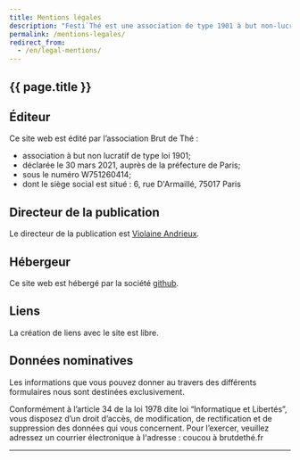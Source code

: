 ```yaml
---
title: Mentions légales
description: "Festi`Thé est une association de type 1901 à but non-lucratif."
permalink: /mentions-legales/
redirect_from:
  - /en/legal-mentions/
---
```


<section class="section">
<div class="wrapper" markdown="1">

# {{ page.title }}

## Éditeur

Ce site web est édité par l’association Brut de Thé :

* association à but non lucratif de type loi 1901;
* déclarée le 30 mars 2021, auprès de la préfecture de Paris;
* sous le numéro W751260414;
* dont le siège social est situé : 6, rue D'Armaillé, 75017 Paris

## Directeur de la publication

Le directeur de la publication est [Violaine Andrieux](violaine@brutdethe.fr).

## Hébergeur

Ce site web est hébergé par la société [github](https://www.github.com).

## Liens

La création de liens avec le site est libre.

## Données nominatives

Les informations que vous pouvez donner au travers des différents formulaires nous sont destinées exclusivement.

Conformément à l’article 34 de la loi 1978 dite loi “Informatique et Libertés”, vous disposez d’un droit d’accès, de modification, de rectification et de suppression des données qui vous concernent. Pour l’exercer, veuillez adressez un courrier électronique à l'adresse : coucou à brutdethé.fr

</div>
</section>

<hr class="wrapper">
